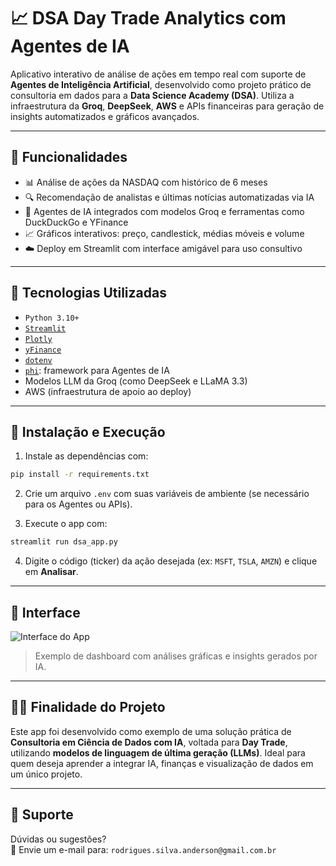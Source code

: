 # 📈 DSA Day Trade Analytics com Agentes de IA

Aplicativo interativo de análise de ações em tempo real com suporte de **Agentes de Inteligência Artificial**, desenvolvido como projeto prático de consultoria em dados para a **Data Science Academy (DSA)**. Utiliza a infraestrutura da **Groq**, **DeepSeek**, **AWS** e APIs financeiras para geração de insights automatizados e gráficos avançados.

---

## 🚀 Funcionalidades

- 📊 Análise de ações da NASDAQ com histórico de 6 meses
- 🔍 Recomendação de analistas e últimas notícias automatizadas via IA
- 🧠 Agentes de IA integrados com modelos Groq e ferramentas como DuckDuckGo e YFinance
- 📈 Gráficos interativos: preço, candlestick, médias móveis e volume
- ☁️ Deploy em Streamlit com interface amigável para uso consultivo

---

## 🧠 Tecnologias Utilizadas

- `Python 3.10+`
- [`Streamlit`](https://streamlit.io/)
- [`Plotly`](https://plotly.com/python/)
- [`yFinance`](https://pypi.org/project/yfinance/)
- [`dotenv`](https://pypi.org/project/python-dotenv/)
- [`phi`](https://github.com/phi-ai): framework para Agentes de IA
- Modelos LLM da Groq (como DeepSeek e LLaMA 3.3)
- AWS (infraestrutura de apoio ao deploy)

---

## 🧩 Instalação e Execução

1. Instale as dependências com:

```bash
pip install -r requirements.txt
```

2. Crie um arquivo `.env` com suas variáveis de ambiente (se necessário para os Agentes ou APIs).

3. Execute o app com:

```bash
streamlit run dsa_app.py
```

4. Digite o código (ticker) da ação desejada (ex: `MSFT`, `TSLA`, `AMZN`) e clique em **Analisar**.

---

## 📸 Interface

![Interface do App](https://raw.githubusercontent.com/seuusuario/seurepositorio/main/assets/interface_exemplo.png)  
> Exemplo de dashboard com análises gráficas e insights gerados por IA.

---

## 🧑‍💼 Finalidade do Projeto

Este app foi desenvolvido como exemplo de uma solução prática de **Consultoria em Ciência de Dados com IA**, voltada para **Day Trade**, utilizando **modelos de linguagem de última geração (LLMs)**. Ideal para quem deseja aprender a integrar IA, finanças e visualização de dados em um único projeto.

---

## 🤝 Suporte

Dúvidas ou sugestões?  
📧 Envie um e-mail para: `rodrigues.silva.anderson@gmail.com.br`
